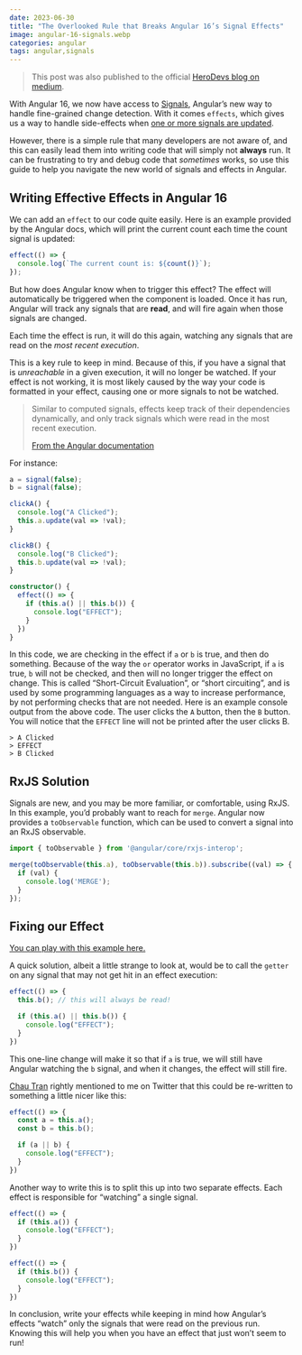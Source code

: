 ```yaml
---
date: 2023-06-30
title: "The Overlooked Rule that Breaks Angular 16’s Signal Effects"
image: angular-16-signals.webp
categories: angular
tags: angular,signals
---
```

> This post was also published to the official
> [HeroDevs blog on medium](https://medium.com/herodevs/the-overlooked-rule-that-breaks-angular-16s-signal-effects-876ce6930737).

With Angular 16, we now have access to [Signals](https://angular.io/guide/signals#angular-signals), 
Angular’s new way to handle fine-grained change detection. With it comes `effects`, which gives us a way 
to handle side-effects when [one or more signals are updated](https://angular.io/guide/signals#effects).

However, there is a simple rule that many developers are not aware of, and this can easily lead them 
into writing code that will simply not **always** run. It can be frustrating to try and debug code that _sometimes_ 
works, so use this guide to help you navigate the new world of signals and effects in Angular.

## Writing Effective Effects in Angular 16

We can add an `effect` to our code quite easily. Here is an example provided by the Angular docs, which will 
print the current count each time the count signal is updated:

```ts
effect(() => {
  console.log(`The current count is: ${count()}`);
});
```

But how does Angular know when to trigger this effect? The effect will automatically be triggered when the component is loaded. 
Once it has run, Angular will track any signals that are **read**, and will fire again when those signals are changed.

Each time the effect is run, it will do this again, watching any signals that are read on the _most recent execution_.

This is a key rule to keep in mind. Because of this, if you have a signal that is _unreachable_ in a given 
execution, it will no longer be watched. If your effect is not working, it is most likely caused by the way 
your code is formatted in your effect, causing one or more signals to not be watched.

> Similar to computed signals, effects keep track of their dependencies dynamically, and only 
> track signals which were read in the most recent execution.
> 
>[From the Angular documentation](https://angular.io/guide/signals#effects)

For instance:

```ts
a = signal(false);
b = signal(false);

clickA() {
  console.log("A Clicked");
  this.a.update(val => !val);
}

clickB() {
  console.log("B Clicked");
  this.b.update(val => !val);
}

constructor() {
  effect(() => {
    if (this.a() || this.b()) {
      console.log("EFFECT");
    }
  })
}
```

In this code, we are checking in the effect if `a` or `b` is true, and then do something. Because of the way 
the `or` operator works in JavaScript, if `a` is true, `b` will not be checked, and then will no longer trigger the 
effect on change. This is called “Short-Circuit Evaluation”, or “short circuiting”, and is used by some 
programming languages as a way to increase performance, by not performing checks that are not needed. Here is 
an example console output from the above code. The user clicks the `A` button, then the `B` button. You will notice 
that the `EFFECT` line will not be printed after the user clicks B.

```text
> A Clicked
> EFFECT
> B Clicked
```

## RxJS Solution

Signals are new, and you may be more familiar, or comfortable, using RxJS. In this example, you’d probably want to 
reach for `merge`. Angular now provides a `toObservable` function, which can be used to convert a signal into an 
RxJS observable.

```ts
import { toObservable } from '@angular/core/rxjs-interop';

merge(toObservable(this.a), toObservable(this.b)).subscribe((val) => {
  if (val) {
    console.log('MERGE');
  }
});
```

## Fixing our Effect

[You can play with this example here.](https://stackblitz.com/edit/angular-signals-not-working)

A quick solution, albeit a little strange to look at, would be to call the `getter` on any signal that may not get hit 
in an effect execution:

```ts
effect(() => {
  this.b(); // this will always be read!

  if (this.a() || this.b()) {
    console.log("EFFECT");
  }
})
```

This one-line change will make it so that if `a` is true, we will still have Angular watching the `b` signal, and when it 
changes, the effect will still fire.

[Chau Tran](https://twitter.com/Nartc1410) rightly mentioned to me on Twitter that this could be re-written to 
something a little nicer like this:

```ts
effect(() => {
  const a = this.a();
  const b = this.b();

  if (a || b) {
    console.log("EFFECT");
  }
})
```

Another way to write this is to split this up into two separate effects. Each effect is responsible for “watching” 
a single signal.

```ts
effect(() => {
  if (this.a()) {
    console.log("EFFECT");
  }
})

effect(() => {
  if (this.b()) {
    console.log("EFFECT");
  }
})
```

In conclusion, write your effects while keeping in mind how Angular’s effects “watch” only the signals that were 
read on the previous run. Knowing this will help you when you have an effect that just won’t seem to run!